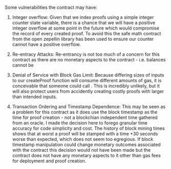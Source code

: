Some vulnerabilities the contract may have:


1) Integer overflow:
Given that we index proofs using a simple integer counter state variable, there is a chance that we will have a positive integer overflow at some point in the future which would compromise the record of every created proof. To avoid this the safe math contract from the open zepellin library has been used to ensure our counter cannot have a positive overflow. 

2) Re-entracy Attacks:
Re-entrancy is not too much of a concern for this contract as there are no monetary aspects to the contract - i.e. balances cannot be 

3) Denial of Service with Block Gas Limit:
Because differing sizes of inputs to our createProof function will consume different amounts of gas, it is conceivable that someone could call . This is incredibly unlikely, but it will also protect users from accidently creating costly proofs with larger than intended inputs.

4) Transaction Ordering and Timestamp Dependence: This may be seen as a problem for this contract as it does use the block timestamp as the time for proof creation - not a blockchian independent time gathered from an oracle. I made the decision here to forego granular time accuracy for code simplicity and cost. The history of block mining times shows that at worst a proof will be stamped with a time +30 seconds worse than expected, which does not seem too egregious. If block timestamp manipulation could change monetary outcomes associated with the contract this decision would not have been made but the contract does not have any monetary aspects to it other than gas fees for deployment and proof creation.
